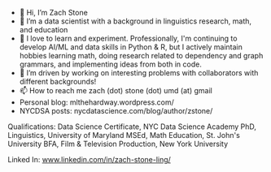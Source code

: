 - 👋 Hi, I’m Zach Stone
- 👀 I’m a data scientist with a background in linguistics research, math, and education
- 🌱 I love to learn and experiment. Professionally, I'm continuing to develop AI/ML and data skills in Python & R, but I actively maintain hobbies learning math, doing research related to dependency and graph grammars, and implementing ideas from both in code.
- 💞️ I’m driven by working on interesting problems with collaborators with different backgrounds!
- 📫 How to reach me zach (dot) stone (dot) umd (at) gmail 
- Personal blog: mlthehardway.wordpress.com/
- NYCDSA posts: nycdatascience.com/blog/author/zstone/

Qualifications:
Data Science Certificate, NYC Data Science Academy
PhD, Linguistics, University of Maryland
MSEd, Math Education, St. John's University
BFA, Film & Television Production, New York University

Linked In: www.linkedin.com/in/zach-stone-ling/
<!---
zstone00000/zstone00000 is a ✨ special ✨ repository because its `README.md` (this file) appears on your GitHub profile.
You can click the Preview link to take a look at your changes.
--->
